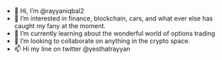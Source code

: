 - 👋 Hi, I’m @rayyaniqbal2
- 👀 I’m interested in finance, blockchain, cars, and what ever else has caught my fany at the moment.
- 🌱 I’m currently learning about the wonderful world of options trading
- 💞️ I’m looking to collaborate on anything in the crypto space.
- 📫 Hi my line on twitter @yesthatrayyan

<!---
rayyaniqbal2/rayyaniqbal2 is a ✨ special ✨ repository because its `README.md` (this file) appears on your GitHub profile.
You can click the Preview link to take a look at your changes.
--->

